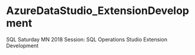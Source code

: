 # AzureDataStudio_ExtensionDevelopment
SQL Saturday MN 2018 Session: SQL Operations Studio Extension Development
